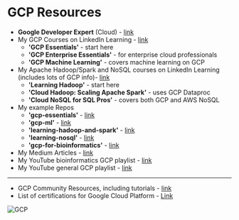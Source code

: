 # GCP Resources
- **Google Developer Expert** (Cloud) - [link](https://developers.google.com/community/experts/directory/profile/profile-lynn_langit)
- My GCP Courses on LinkedIn Learning - [link](https://www.linkedin.com/learning/search?entityType=COURSE&keywords=gcp%20langit)
    - **'GCP Essentials'** - start here
    - **'GCP Enterprise Essentials'** - for enterprise cloud professionals
    - **'GCP Machine Learning'** - covers machine learning on GCP
- My Apache Hadoop/Spark and NoSQL courses on LinkedIn Learning (includes lots of GCP info)- [link](https://www.linkedin.com/learning/search?entityType=COURSE&keywords=hadoop%20spark%20langit)
    - **'Learning Hadoop'** - start here
    - **'Cloud Hadoop: Scaling Apache Spark'** - uses GCP Dataproc
    - **'Cloud NoSQL for SQL Pros'** - covers both GCP and AWS NoSQL
- My example Repos
    - **'gcp-essentials'** - [link](https://github.com/lynnlangit/gcp-essentials)
    - **'gcp-ml'** - [link](https://github.com/lynnlangit/gcp-ml)
    - **'learning-hadoop-and-spark'** - [link](https://github.com/lynnlangit/learning-hadoop-and-spark)
    - **'learning-nosql'** - [link](https://github.com/lynnlangit/learning-nosql)
    - **'gcp-for-bioinformatics'** - [link](https://github.com/lynnlangit/gcp-for-bioinformatics)  
- My Medium Articles - [link](https://medium.com/search?q=gcp%20langit)
- My YouTube bioinformatics GCP playlist - [link](https://www.youtube.com/playlist?list=PL4Q4HssKcxYtE5Tae3epNab3mK9iP1iWX)
- My YouTube general GCP playlist - [link](https://www.youtube.com/playlist?list=PL6971A0258365F21E)

---

- GCP Community Resources, including tutorials - [link](https://cloud.google.com/community/)
- List of certifications for Google Cloud Platform - [Link](https://cloud.google.com/certification)

![GCP](https://github.com/lynnlangit/learning-cloud/blob/master/GCP/gcp.png)
